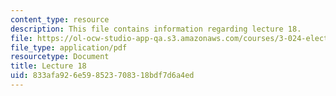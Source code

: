 ```yaml
---
content_type: resource
description: This file contains information regarding lecture 18.
file: https://ol-ocw-studio-app-qa.s3.amazonaws.com/courses/3-024-electronic-optical-and-magnetic-properties-of-materials-spring-2013/833afa926e598523708318bdf7d6a4ed_MIT3_024S13_2012lec18.pdf
file_type: application/pdf
resourcetype: Document
title: Lecture 18
uid: 833afa92-6e59-8523-7083-18bdf7d6a4ed
---
```

